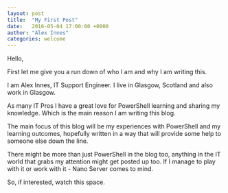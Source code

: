 ```yaml
---
layout: post
title:  "My First Post"
date:   2016-05-04 17:00:00 +0000
author: "Alex Innes"
categories: welcome
---
```

Hello,

First let me give you a run down of who I am and why I am writing this.

I am Alex Innes, IT Support Engineer. I live in Glasgow, Scotland and also work in Glasgow.
<!--more-->
As many IT Pros I have a great love for PowerShell learning and sharing my knowledge. Which is the main reason
I am writing this blog. 

The main focus of this blog will be my experiences with PowerShell and my learning outcomes, hopefully written in a way that will provide some help
to someone else down the line.

There might be more than just PowerShell in the blog too, anything in the IT world that grabs my attention might get posted up too. If I manage to 
play with it or work with it - Nano Server comes to mind.

So, if interested, watch this space.




